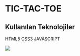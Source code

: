 <h1>TIC-TAC-TOE</h1>
<h2>Kullanılan Teknolojiler</h2>
<p>HTML5 CSS3 JAVASCRIPT</p>
<img src="/images/tic-tac-toe.gif">
